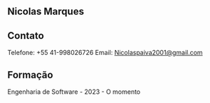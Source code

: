 ## Nicolas Marques

## Contato
Telefone: +55 41-998026726
Email: Nicolaspaiva2001@gmail.com

## Formação
Engenharia de Software - 2023 - O momento

